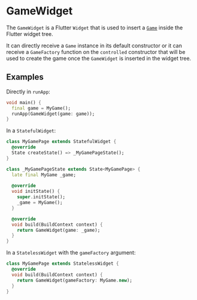 # GameWidget

The `GameWidget` is a Flutter `Widget` that is used to insert a [`Game`](game.md) inside the Flutter
widget tree.

It can directly receive a `Game` instance in its default constructor or it can receive a
`GameFactory` function on the `controlled` constructor that will be used to create the game once the
`GameWidget` is inserted in the widget tree.

## Examples

Directly in `runApp`:

```dart
void main() {
  final game = MyGame();
  runApp(GameWidget(game: game));
}
```

In a `StatefulWidget`:

```dart
class MyGamePage extends StatefulWidget {
  @override
  State createState() => _MyGamePageState();
}

class _MyGamePageState extends State<MyGamePage> {
  late final MyGame _game;
  
  @override
  void initState() {
    super.initState();
    _game = MyGame();
  }

  @override
  void build(BuildContext context) {
    return GameWidget(game: _game);
  }
}
```

In a `StatelessWidget` with the `gameFactory` argument:

```dart
class MyGamePage extends StatelessWidget {
  @override
  void build(BuildContext context) {
    return GameWidget(gameFactory: MyGame.new);
  }
}
```
